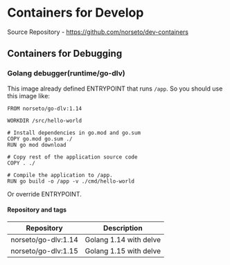# Containers for Develop

Source Repository - https://github.com/norseto/dev-containers


## Containers for Debugging
### Golang debugger(runtime/go-dlv)
This image already defined ENTRYPOINT that runs `/app`. So you should use this image like:
```
FROM norseto/go-dlv:1.14

WORKDIR /src/hello-world

# Install dependencies in go.mod and go.sum
COPY go.mod go.sum ./
RUN go mod download

# Copy rest of the application source code
COPY . ./

# Compile the application to /app.
RUN go build -o /app -v ./cmd/hello-world
```
Or override ENTRYPOINT.

#### Repository and tags
|Repository|Description|
|-|-|
|norseto/go-dlv:1.14|Golang 1.14 with delve|
|norseto/go-dlv:1.15|Golang 1.15 with delve|

